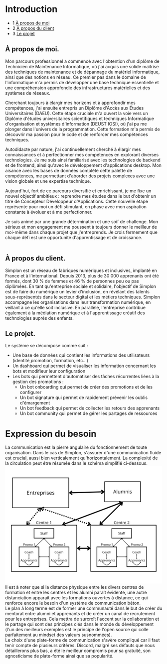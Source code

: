 # Introduction

- 1 [À propos de moi](#à-propos-de-moi)
- 2 [À propos du client](#à-propos-du-client)
- 3 [Le projet](#le-projet)

## À propos de moi.

Mon parcours professionnel a commencé avec l'obtention d'un diplôme de Technicien de Maintenance Informatique, où j'ai acquis une solide maîtrise des techniques de maintenance et de dépannage du matériel informatique, ainsi que des notions en réseau. Ce premier pas dans le domaine de l'informatique m'a permis de développer une base technique essentielle et une compréhension approfondie des infrastructures matérielles et des systèmes de réseaux.<br>

Cherchant toujours à élargir mes horizons et à approfondir mes compétences, j'ai ensuite entrepris un Diplôme d'Accès aux Études Universitaires (DAEU). Cette étape cruciale m'a ouvert la voie vers un Diplôme d'études universitaires scientifiques et techniques Informatique d'organisation et systèmes d'information (DEUST IOSI), où j'ai pu me plonger dans l'univers de la programmation. Cette formation m'a permis de découvrir ma passion pour le code et de renforcer mes compétences techniques.<br>

Autodidacte par nature, j'ai continuellement cherché à élargir mes connaissances et à perfectionner mes compétences en explorant diverses technologies. Je me suis ainsi familiarisé avec les technologies de backend et de frontend, ainsi qu'avec le développement d'applications desktop. Mon aisance avec les bases de données complète cette palette de compétences, me permettant d'aborder des projets complexes avec une vision globale et une expertise technique.<br>

Aujourd'hui, fort de ce parcours diversifié et enrichissant, je me fixe un nouvel objectif ambitieux : reprendre mes études dans le but d'obtenir un titre de Concepteur Développeur d'Applications. Cette nouvelle étape représente pour moi un défi stimulant, en phase avec mon aspiration constante à évoluer et à me perfectionner.<br>

Je suis animé par une grande détermination et une soif de challenge. Mon sérieux et mon engagement me poussent à toujours donner le meilleur de moi-même dans chaque projet que j'entreprends. Je crois fermement que chaque défi est une opportunité d'apprentissage et de croissance.<br>
<br>

## À propos du client.

Simplon est un réseau de fabriques numériques et inclusives, implanté en France et à l'international. Depuis 2013, plus de 30 000 apprenants ont été formés, dont 30 % de femmes et 46 % de personnes peu ou pas diplômées. En tant qu'entreprise sociale et solidaire, l'objectif de Simplon est de faire du numérique un levier d'inclusion, en révélant des talents sous-représentés dans le secteur digital et les métiers techniques. Simplon accompagne les organisations dans leur transformation numérique, en veillant à ce qu'elle soit inclusive. En parallèle, l'entreprise contribue également à la médiation numérique et à l'apprentissage créatif des technologies auprès des enfants.

## Le projet.

Le système se décompose comme suit :

- Une base de données qui contient les informations des utilisateurs (identité,promotion, formation, etc...)
- Un dashboard qui permet de visualiser les information concernant les bots et modifieur leur configuration
- Les bots qui permettent d'automatiser des tâches récurrentes liées à la gestion des promotions :
    - Un bot onboarding qui permet de créer des promotions et de les configurer
    - Un bot signature qui permet de rapidement prévenir les oublis d'émargement
    - Un bot feedback qui permet de collecter les retours des apprenants
    - Un bot community qui permet de gérer les partages de ressources




# Expression du besoin
La communication est la pierre angulaire du fonctionnement de toute organisation. Dans le cas de Simplon, s'assurer d'une communication fluide est crucial, aussi bien verticalement qu'horizontalement. La complexité de la circulation peut être résumée dans le schéma simplifié ci-dessous.
![image](/./assets/img/schema-communication.png)
Il est à noter que si la distance physique entre les divers centres de formation et entre les centres et les alumni paraît évidente, une autre distanciation apparaît avec les formations ouvertes à distance, ce qui renforce encore le besoin d'un système de communication béton.<br>
Le plan à long terme est de former une communauté dans le but de créer du mentorat entre alumni et apprenants et de créer un canal de recrutement pour les entreprises. Cela mettra de surcroît l'accent sur la collaboration et le partage qui sont des principes clés dans le monde du développement (l'un des meilleurs exemples est le principe de l'open source qui colle parfaitement au mindset des valeurs susnommées).<br>
Le choix d'une plate-forme de communication s'avère compliqué car il faut tenir compte de plusieurs critères. Discord, malgré ses défauts que nous détaillerons plus bas, a été le meilleur compromis pour sa gratuité, son agnosticisme de plate-forme ainsi que sa popularité.


